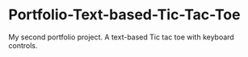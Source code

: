 # Portfolio-Text-based-Tic-Tac-Toe
My second portfolio project. A text-based Tic tac toe with keyboard controls. 

